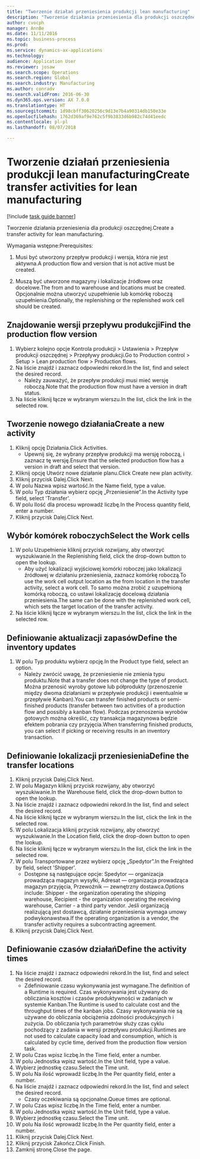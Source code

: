 ```yaml
--- 
title: "Tworzenie działań przeniesienia produkcji lean manufacturing"
description: "Tworzenie działania przeniesienia dla produkcji oszczędnej."
author: cvocph
manager: AnnBe
ms.date: 11/11/2016
ms.topic: business-process
ms.prod: 
ms.service: dynamics-ax-applications
ms.technology: 
audience: Application User
ms.reviewer: josaw
ms.search.scope: Operations
ms.search.region: Global
ms.search.industry: Manufacturing
ms.author: conradv
ms.search.validFrom: 2016-06-30
ms.dyn365.ops.version: AX 7.0.0
ms.translationtype: HT
ms.sourcegitcommit: 1d98cbff30620256c9d13e7b4a90314db150e33e
ms.openlocfilehash: 1762d369af9e762c5f9b3833d6b982c74d41eedc
ms.contentlocale: pl-pl
ms.lasthandoff: 08/07/2018

---
```

# <a name="create-transfer-activities-for-lean-manufacturing"></a><span data-ttu-id="f2f17-103">Tworzenie działań przeniesienia produkcji lean manufacturing</span><span class="sxs-lookup"><span data-stu-id="f2f17-103">Create transfer activities for lean manufacturing</span></span>

[!include [task guide banner](../../includes/task-guide-banner.md)]

<span data-ttu-id="f2f17-104">Tworzenie działania przeniesienia dla produkcji oszczędnej.</span><span class="sxs-lookup"><span data-stu-id="f2f17-104">Create a transfer activity for lean manufacturing.</span></span> 

<span data-ttu-id="f2f17-105">Wymagania wstępne:</span><span class="sxs-lookup"><span data-stu-id="f2f17-105">Prerequisites:</span></span> 

1. <span data-ttu-id="f2f17-106">Musi być utworzony przepływ produkcji i wersja, która nie jest aktywna.</span><span class="sxs-lookup"><span data-stu-id="f2f17-106">A production flow and version that is not active must be created.</span></span>

2. <span data-ttu-id="f2f17-107">Muszą być utworzone magazyny i lokalizacje źródłowe oraz docelowe.</span><span class="sxs-lookup"><span data-stu-id="f2f17-107">The from and to warehouse and locations must be created.</span></span> <span data-ttu-id="f2f17-108">Opcjonalnie można utworzyć uzupełnienie lub komórkę roboczą uzupełnienia.</span><span class="sxs-lookup"><span data-stu-id="f2f17-108">Optionally, the replenishing or the replenished work cell should be created.</span></span>


## <a name="find-the-production-flow-version"></a><span data-ttu-id="f2f17-109">Znajdowanie wersji przepływu produkcji</span><span class="sxs-lookup"><span data-stu-id="f2f17-109">Find the production flow version</span></span>
1. <span data-ttu-id="f2f17-110">Wybierz kolejno opcje Kontrola produkcji > Ustawienia > Przepływ produkcji oszczędnej > Przepływy produkcji.</span><span class="sxs-lookup"><span data-stu-id="f2f17-110">Go to Production control > Setup > Lean production flow > Production flows.</span></span>
2. <span data-ttu-id="f2f17-111">Na liście znajdź i zaznacz odpowiedni rekord.</span><span class="sxs-lookup"><span data-stu-id="f2f17-111">In the list, find and select the desired record.</span></span>
    * <span data-ttu-id="f2f17-112">Należy zauważyć, że przepływ produkcji musi mieć wersję roboczą.</span><span class="sxs-lookup"><span data-stu-id="f2f17-112">Note that the production flow must have a version in draft status.</span></span>  
3. <span data-ttu-id="f2f17-113">Na liście kliknij łącze w wybranym wierszu.</span><span class="sxs-lookup"><span data-stu-id="f2f17-113">In the list, click the link in the selected row.</span></span>

## <a name="create-a-new-activity"></a><span data-ttu-id="f2f17-114">Tworzenie nowego działania</span><span class="sxs-lookup"><span data-stu-id="f2f17-114">Create a new activity</span></span>
1. <span data-ttu-id="f2f17-115">Kliknij opcję Działania.</span><span class="sxs-lookup"><span data-stu-id="f2f17-115">Click Activities.</span></span>
    * <span data-ttu-id="f2f17-116">Upewnij się, że wybrany przepływ produkcji ma wersję roboczą, i zaznacz tę wersję.</span><span class="sxs-lookup"><span data-stu-id="f2f17-116">Ensure that the selected production flow has a version in draft and select that version.</span></span>  
2. <span data-ttu-id="f2f17-117">Kliknij opcję Utwórz nowe działanie planu.</span><span class="sxs-lookup"><span data-stu-id="f2f17-117">Click Create new plan activity.</span></span>
3. <span data-ttu-id="f2f17-118">Kliknij przycisk Dalej.</span><span class="sxs-lookup"><span data-stu-id="f2f17-118">Click Next.</span></span>
4. <span data-ttu-id="f2f17-119">W polu Nazwa wpisz wartość.</span><span class="sxs-lookup"><span data-stu-id="f2f17-119">In the Name field, type a value.</span></span>
5. <span data-ttu-id="f2f17-120">W polu Typ działania wybierz opcję „Przeniesienie”.</span><span class="sxs-lookup"><span data-stu-id="f2f17-120">In the Activity type field, select 'Transfer'.</span></span>
6. <span data-ttu-id="f2f17-121">W polu Ilość dla procesu wprowadź liczbę.</span><span class="sxs-lookup"><span data-stu-id="f2f17-121">In the Process quantity field, enter a number.</span></span>
7. <span data-ttu-id="f2f17-122">Kliknij przycisk Dalej.</span><span class="sxs-lookup"><span data-stu-id="f2f17-122">Click Next.</span></span>

## <a name="select-the-work-cells"></a><span data-ttu-id="f2f17-123">Wybór komórek roboczych</span><span class="sxs-lookup"><span data-stu-id="f2f17-123">Select the Work cells</span></span>
1. <span data-ttu-id="f2f17-124">W polu Uzupełnienie kliknij przycisk rozwijany, aby otworzyć wyszukiwanie.</span><span class="sxs-lookup"><span data-stu-id="f2f17-124">In the Replenishing field, click the drop-down button to open the lookup.</span></span>
    * <span data-ttu-id="f2f17-125">Aby użyć lokalizacji wyjściowej komórki roboczej jako lokalizacji źródłowej w działaniu przeniesienia, zaznacz komórkę roboczą.</span><span class="sxs-lookup"><span data-stu-id="f2f17-125">To use the work cell output location as the from location in the transfer activity, select a work cell.</span></span> <span data-ttu-id="f2f17-126">To samo można zrobić z uzupełnioną komórką roboczą, co ustawi lokalizację docelową działania przeniesienia.</span><span class="sxs-lookup"><span data-stu-id="f2f17-126">The same can be done with the replenished work cell, which sets the target location of the transfer activity.</span></span>  
2. <span data-ttu-id="f2f17-127">Na liście kliknij łącze w wybranym wierszu.</span><span class="sxs-lookup"><span data-stu-id="f2f17-127">In the list, click the link in the selected row.</span></span>

## <a name="define-the-inventory-updates"></a><span data-ttu-id="f2f17-128">Definiowanie aktualizacji zapasów</span><span class="sxs-lookup"><span data-stu-id="f2f17-128">Define the inventory updates</span></span>
1. <span data-ttu-id="f2f17-129">W polu Typ produktu wybierz opcję.</span><span class="sxs-lookup"><span data-stu-id="f2f17-129">In the Product type field, select an option.</span></span>
    * <span data-ttu-id="f2f17-130">Należy zwrócić uwagę, że przeniesienie nie zmienia typu produktu.</span><span class="sxs-lookup"><span data-stu-id="f2f17-130">Note that a transfer does not change the type of product.</span></span> <span data-ttu-id="f2f17-131">Można przenosić wyroby gotowe lub półprodukty (przenoszenie między dwoma działaniami w przepływie produkcji i ewentualnie w przepływie Kanban).</span><span class="sxs-lookup"><span data-stu-id="f2f17-131">You can transfer finished products or semi-finished products (transfer between two activities of a production flow and possibly a kanban flow).</span></span>     <span data-ttu-id="f2f17-132">Podczas przenoszenia wyrobów gotowych można określić, czy transakcja magazynowa będzie efektem pobrania czy przyjęcia.</span><span class="sxs-lookup"><span data-stu-id="f2f17-132">When transferring finished products, you can select if picking or receiving results in an inventory transaction.</span></span>  

## <a name="define-the-transfer-locations"></a><span data-ttu-id="f2f17-133">Definiowanie lokalizacji przeniesienia</span><span class="sxs-lookup"><span data-stu-id="f2f17-133">Define the transfer locations</span></span>
1. <span data-ttu-id="f2f17-134">Kliknij przycisk Dalej.</span><span class="sxs-lookup"><span data-stu-id="f2f17-134">Click Next.</span></span>
2. <span data-ttu-id="f2f17-135">W polu Magazyn kliknij przycisk rozwijany, aby otworzyć wyszukiwanie.</span><span class="sxs-lookup"><span data-stu-id="f2f17-135">In the Warehouse field, click the drop-down button to open the lookup.</span></span>
3. <span data-ttu-id="f2f17-136">Na liście znajdź i zaznacz odpowiedni rekord.</span><span class="sxs-lookup"><span data-stu-id="f2f17-136">In the list, find and select the desired record.</span></span>
4. <span data-ttu-id="f2f17-137">Na liście kliknij łącze w wybranym wierszu.</span><span class="sxs-lookup"><span data-stu-id="f2f17-137">In the list, click the link in the selected row.</span></span>
5. <span data-ttu-id="f2f17-138">W polu Lokalizacja kliknij przycisk rozwijany, aby otworzyć wyszukiwanie.</span><span class="sxs-lookup"><span data-stu-id="f2f17-138">In the Location field, click the drop-down button to open the lookup.</span></span>
6. <span data-ttu-id="f2f17-139">Na liście kliknij łącze w wybranym wierszu.</span><span class="sxs-lookup"><span data-stu-id="f2f17-139">In the list, click the link in the selected row.</span></span>
7. <span data-ttu-id="f2f17-140">W polu Transportowane przez wybierz opcję „Spedytor”.</span><span class="sxs-lookup"><span data-stu-id="f2f17-140">In the Freighted by field, select 'Shipper'.</span></span>
    * <span data-ttu-id="f2f17-141">Dostępne są następujące opcje: Spedytor — organizacja prowadząca magazyn wysyłki, Adresat — organizacja prowadząca magazyn przyjęcia, Przewoźnik — zewnętrzny dostawca.</span><span class="sxs-lookup"><span data-stu-id="f2f17-141">Options include: Shipper - the organization operating the shipping warehouse, Recipient -  the organization operating the receiving warehouse, Carrier - a third party vendor.</span></span> <span data-ttu-id="f2f17-142">Jeśli organizacją realizującą jest dostawcą, działanie przeniesienia wymaga umowy podwykonawstwa.</span><span class="sxs-lookup"><span data-stu-id="f2f17-142">If the operating organization is a vendor, the transfer activity requires a subcontracting agreement.</span></span>  
8. <span data-ttu-id="f2f17-143">Kliknij przycisk Dalej.</span><span class="sxs-lookup"><span data-stu-id="f2f17-143">Click Next.</span></span>

## <a name="define-the-activity-times"></a><span data-ttu-id="f2f17-144">Definiowanie czasów działań</span><span class="sxs-lookup"><span data-stu-id="f2f17-144">Define the activity times</span></span>
1. <span data-ttu-id="f2f17-145">Na liście znajdź i zaznacz odpowiedni rekord.</span><span class="sxs-lookup"><span data-stu-id="f2f17-145">In the list, find and select the desired record.</span></span>
    * <span data-ttu-id="f2f17-146">Zdefiniowanie czasu wykonywania jest wymagane.</span><span class="sxs-lookup"><span data-stu-id="f2f17-146">The definition of a Runtime is required.</span></span> <span data-ttu-id="f2f17-147">Czas wykonywania jest używany do obliczania kosztów i czasów produktywności w zadaniach w systemie Kanban.</span><span class="sxs-lookup"><span data-stu-id="f2f17-147">The Runtime is used to calculate cost and the throughput times of the kanban jobs.</span></span> <span data-ttu-id="f2f17-148">Czasy wykonywania nie są używane do obliczania obciążenia zdolności produkcyjnych i zużycia. Do obliczania tych parametrów służy czas cyklu pochodzący z zadania w wersji przepływu produkcji.</span><span class="sxs-lookup"><span data-stu-id="f2f17-148">Runtimes are not used to calculate capacity load and consumption, which is calculated by cycle time, derived from the production flow version task.</span></span>  
2. <span data-ttu-id="f2f17-149">W polu Czas wpisz liczbę.</span><span class="sxs-lookup"><span data-stu-id="f2f17-149">In the Time field, enter a number.</span></span>
3. <span data-ttu-id="f2f17-150">W polu Jednostka wpisz wartość.</span><span class="sxs-lookup"><span data-stu-id="f2f17-150">In the Unit field, type a value.</span></span>
4. <span data-ttu-id="f2f17-151">Wybierz jednostkę czasu.</span><span class="sxs-lookup"><span data-stu-id="f2f17-151">Select the Time unit.</span></span>
5. <span data-ttu-id="f2f17-152">W polu Na ilość wprowadź liczbę.</span><span class="sxs-lookup"><span data-stu-id="f2f17-152">In the Per quantity field, enter a number.</span></span>
6. <span data-ttu-id="f2f17-153">Na liście znajdź i zaznacz odpowiedni rekord.</span><span class="sxs-lookup"><span data-stu-id="f2f17-153">In the list, find and select the desired record.</span></span>
    * <span data-ttu-id="f2f17-154">Czasy oczekiwania są opcjonalne.</span><span class="sxs-lookup"><span data-stu-id="f2f17-154">Queue times are optional.</span></span>  
7. <span data-ttu-id="f2f17-155">W polu Czas wpisz liczbę.</span><span class="sxs-lookup"><span data-stu-id="f2f17-155">In the Time field, enter a number.</span></span>
8. <span data-ttu-id="f2f17-156">W polu Jednostka wpisz wartość.</span><span class="sxs-lookup"><span data-stu-id="f2f17-156">In the Unit field, type a value.</span></span>
9. <span data-ttu-id="f2f17-157">Wybierz jednostkę czasu.</span><span class="sxs-lookup"><span data-stu-id="f2f17-157">Select the Time unit.</span></span>
10. <span data-ttu-id="f2f17-158">W polu Na ilość wprowadź liczbę.</span><span class="sxs-lookup"><span data-stu-id="f2f17-158">In the Per quantity field, enter a number.</span></span>
11. <span data-ttu-id="f2f17-159">Kliknij przycisk Dalej.</span><span class="sxs-lookup"><span data-stu-id="f2f17-159">Click Next.</span></span>
12. <span data-ttu-id="f2f17-160">Kliknij przycisk Zakończ.</span><span class="sxs-lookup"><span data-stu-id="f2f17-160">Click Finish.</span></span>
13. <span data-ttu-id="f2f17-161">Zamknij stronę.</span><span class="sxs-lookup"><span data-stu-id="f2f17-161">Close the page.</span></span>


